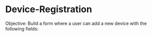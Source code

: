 # Device-Registration
Objective: Build a form where a user can add a new device with the following fields:
